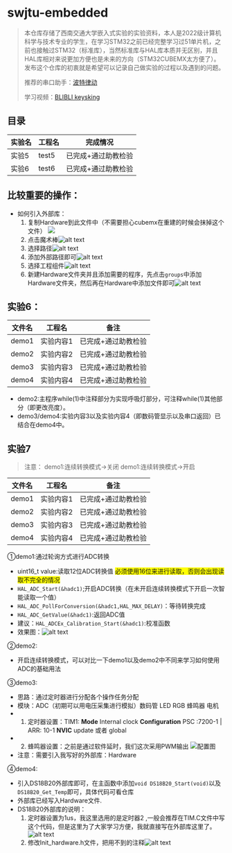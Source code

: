 # swjtu-embedded
>本仓库存储了西南交通大学嵌入式实验的实验资料，本人是2022级计算机科学与技术专业的学生，在学习STM32之前已经完整学习过51单片机，之前也接触过STM32（标准库），当然标准库与HAL库本质并无区别，并且HAL库相对来说更加方便也是未来的方向（STM32CUBEMX太方便了）。发布这个仓库的初衷就是希望可以记录自己做实验的过程以及遇到的问题。
>
>推荐的串口助手：[波特律动](https://serial.baud-dance.com/)
>
>学习视频：[BLIBLI keysking](https://space.bilibili.com/6100925)
>
>
## 目录
| 实验名 | 工程名 | 完成情况 |
|-------|-------|-------|
| 实验5 | test5 | 已完成+通过助教检验 |
| 实验6 | test6 | 已完成+通过助教检验 |

## 比较重要的操作：
* 如何引入外部库：
    1. 复制Hardware到此文件中（不需要担心cubemx在重建的时候会抹掉这个文件） ![](./assests/配置图1.png)
    2. 点击魔术棒![alt text](./assests/配置图2.png)
    3. 选择路径![alt text](./assests/配置图3.png)
    4. 添加外部路径即可![alt text](./assests/配置图4.png)
    5. 选择工程组件![alt text](./assests/配置图5.png)
    6. 新建Hardware文件夹并且添加需要的程序，先点击`groups`中添加Hardware文件夹，然后再在Hardware中添加文件即可![alt text](./assests/配置图6.png)
## 实验6：
| 文件名 | 工程名 | 备注 |
|-------|-------|-------|
| demo1 | 实验内容1 | 已完成+通过助教检验 |
| demo2 | 实验内容2 | 已完成+通过助教检验 |
| demo3 | 实验内容3 | 已完成+通过助教检验 |
| demo4 | 实验内容4 | 已完成+通过助教检验 |
* demo2:主程序while(1)中注释部分为实现呼吸灯部分，可注释while(1)其他部分（即更改亮度）。
* demo3/demo4:实验内容3以及实验内容4（即数码管显示以及串口返回）已结合在demo4中。

## 实验7
>注意：
>demo1:连续转换模式->关闭
>demo1:连续转换模式->开启

| 文件名 | 工程名 | 备注 |
|-------|-------|-------|
| demo1 | 实验内容1 | 已完成+通过助教检验 |
| demo2 | 实验内容2 | 已完成+通过助教检验 |
| demo3 | 实验内容3 | 已完成+通过助教检验 |
| demo4 | 实验内容4 | 已完成+通过助教检验 |

①demo1:通过轮询方式进行ADC转换
* uint16_t value:读取12位ADC转换值 <span style = "background-color : yellow">必须使用16位来进行读取，否则会出现读取不完全的情况</span>
* `HAL_ADC_Start(&hadc1)`;开启ADC转换（在未开启连续转换模式下开启一次智能读取一个值）
* `HAL_ADC_PollForConversion(&hadc1,HAL_MAX_DELAY)`：等待转换完成
* `HAL_ADC_GetValue(&hadc1)`:返回ADC值
* 建议：`HAL_ADCEx_Calibration_Start(&hadc1)`:校准函数
* 效果图：![alt text](./assests/ADC1.png)

②demo2:
* 开启连续转换模式，可以对比一下demo1以及demo2中不同来学习如何使用ADC的基础用法


③demo3:
* 思路：通过定时器进行分配各个操作任务分配
* 模块：ADC（初期可以用电压采集进行模拟）数码管 LED RGB 蜂鸣器 电机
* 1. 定时器设置：TIM1: **Mode** Internal clock  **Configuration** PSC :7200-1  |  ARR: 10-1  **NVIC** update 或者 global 
* 2. 蜂鸣器设置：之前是通过软件延时，我们这次采用PWM输出 ![配置图](image.png)
* 注意：需要引入我写好的外部库：Hardware

④demo4:
* 引入DS18B20外部库即可，在主函数中添加`void DS18B20_Start(void)`以及`DS18B20_Get_Temp`即可，具体代码可看仓库
* 外部库已经写入Hardware文件.
* DS18B20外部库的说明：
  1. 定时器设置为1us，我这里选用的是定时器2 ,一般会推荐在TIM.C文件中写这个代码，但是这里为了大家学习方便，我就直接写在外部库这里了。![alt text](./assests/ADC2.png)
  2. 修改Init_hardware.h文件，把用不到的注释![alt text](./assests/ADC3.png)
